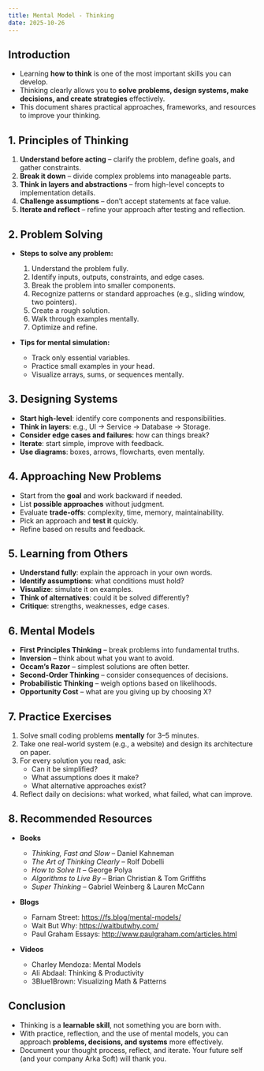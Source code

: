 ```yaml
---
title: Mental Model - Thinking
date: 2025-10-26
---
```


## Introduction

- Learning **how to think** is one of the most important skills you can develop.  
- Thinking clearly allows you to **solve problems, design systems, make decisions, and create strategies** effectively.  
- This document shares practical approaches, frameworks, and resources to improve your thinking.  

## 1. Principles of Thinking

1. **Understand before acting** – clarify the problem, define goals, and gather constraints.  
2. **Break it down** – divide complex problems into manageable parts.  
3. **Think in layers and abstractions** – from high-level concepts to implementation details.  
4. **Challenge assumptions** – don’t accept statements at face value.  
5. **Iterate and reflect** – refine your approach after testing and reflection.  

## 2. Problem Solving

- **Steps to solve any problem:**
  1. Understand the problem fully.
  2. Identify inputs, outputs, constraints, and edge cases.
  3. Break the problem into smaller components.
  4. Recognize patterns or standard approaches (e.g., sliding window, two pointers).
  5. Create a rough solution.
  6. Walk through examples mentally.
  7. Optimize and refine.

- **Tips for mental simulation:**
  - Track only essential variables.
  - Practice small examples in your head.
  - Visualize arrays, sums, or sequences mentally.

## 3. Designing Systems

- **Start high-level**: identify core components and responsibilities.  
- **Think in layers**: e.g., UI → Service → Database → Storage.  
- **Consider edge cases and failures**: how can things break?  
- **Iterate**: start simple, improve with feedback.  
- **Use diagrams**: boxes, arrows, flowcharts, even mentally.

## 4. Approaching New Problems

- Start from the **goal** and work backward if needed.  
- List **possible approaches** without judgment.  
- Evaluate **trade-offs**: complexity, time, memory, maintainability.  
- Pick an approach and **test it** quickly.  
- Refine based on results and feedback.

## 5. Learning from Others

- **Understand fully**: explain the approach in your own words.  
- **Identify assumptions**: what conditions must hold?  
- **Visualize**: simulate it on examples.  
- **Think of alternatives**: could it be solved differently?  
- **Critique**: strengths, weaknesses, edge cases.

## 6. Mental Models

- **First Principles Thinking** – break problems into fundamental truths.  
- **Inversion** – think about what you want to avoid.  
- **Occam’s Razor** – simplest solutions are often better.  
- **Second-Order Thinking** – consider consequences of decisions.  
- **Probabilistic Thinking** – weigh options based on likelihoods.  
- **Opportunity Cost** – what are you giving up by choosing X?

## 7. Practice Exercises

1. Solve small coding problems **mentally** for 3–5 minutes.  
2. Take one real-world system (e.g., a website) and design its architecture on paper.  
3. For every solution you read, ask:
   - Can it be simplified?
   - What assumptions does it make?
   - What alternative approaches exist?
4. Reflect daily on decisions: what worked, what failed, what can improve.

## 8. Recommended Resources

- **Books**
  - *Thinking, Fast and Slow* – Daniel Kahneman  
  - *The Art of Thinking Clearly* – Rolf Dobelli  
  - *How to Solve It* – George Polya  
  - *Algorithms to Live By* – Brian Christian & Tom Griffiths  
  - *Super Thinking* – Gabriel Weinberg & Lauren McCann  

- **Blogs**
  - Farnam Street: <https://fs.blog/mental-models/>  
  - Wait But Why: <https://waitbutwhy.com/>  
  - Paul Graham Essays: <http://www.paulgraham.com/articles.html>  

- **Videos**
  - Charley Mendoza: Mental Models  
  - Ali Abdaal: Thinking & Productivity  
  - 3Blue1Brown: Visualizing Math & Patterns  

## Conclusion

- Thinking is a **learnable skill**, not something you are born with.  
- With practice, reflection, and the use of mental models, you can approach **problems, decisions, and systems** more effectively.  
- Document your thought process, reflect, and iterate. Your future self (and your company Arka Soft) will thank you.
